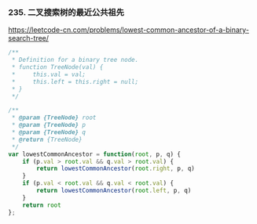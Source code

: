 ### 235. 二叉搜索树的最近公共祖先

https://leetcode-cn.com/problems/lowest-common-ancestor-of-a-binary-search-tree/

```js
/**
 * Definition for a binary tree node.
 * function TreeNode(val) {
 *     this.val = val;
 *     this.left = this.right = null;
 * }
 */

/**
 * @param {TreeNode} root
 * @param {TreeNode} p
 * @param {TreeNode} q
 * @return {TreeNode}
 */
var lowestCommonAncestor = function(root, p, q) {
    if (p.val > root.val && q.val > root.val) {
        return lowestCommonAncestor(root.right, p, q)
    }  
    if (p.val < root.val && q.val < root.val) {
        return lowestCommonAncestor(root.left, p, q)
    }
    return root
};
```
